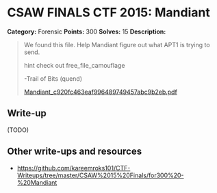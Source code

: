 # CSAW FINALS CTF 2015: Mandiant

**Category:** Forensic
**Points:** 300
**Solves:** 15
**Description:**

> We found this file. Help Mandiant figure out what APT1 is trying to send.
> 
> hint check out free_file_camouflage
> 
> -Trail of Bits (quend)
> 
> [Mandiant_c920fc463eaf996489749457abc9b2eb.pdf](./Mandiant_c920fc463eaf996489749457abc9b2eb.pdf)

## Write-up

(TODO)

## Other write-ups and resources

* <https://github.com/kareemroks101/CTF-Writeups/tree/master/CSAW%2015%20Finals/for300%20-%20Mandiant>
